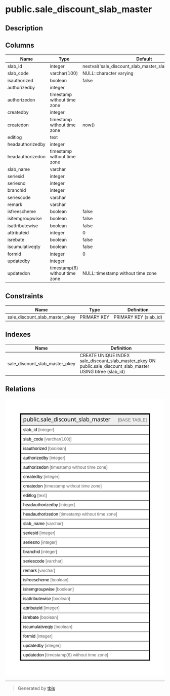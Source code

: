 # public.sale_discount_slab_master

## Description

## Columns

| Name | Type | Default | Nullable | Children | Parents | Comment |
| ---- | ---- | ------- | -------- | -------- | ------- | ------- |
| slab_id | integer | nextval('sale_discount_slab_master_slab_id_seq'::regclass) | false |  |  |  |
| slab_code | varchar(100) | NULL::character varying | true |  |  |  |
| isauthorized | boolean | false | true |  |  |  |
| authorizedby | integer |  | true |  |  |  |
| authorizedon | timestamp without time zone |  | true |  |  |  |
| createdby | integer |  | true |  |  |  |
| createdon | timestamp without time zone | now() | true |  |  |  |
| editlog | text |  | true |  |  |  |
| headauthorizedby | integer |  | true |  |  |  |
| headauthorizedon | timestamp without time zone |  | true |  |  |  |
| slab_name | varchar |  | true |  |  |  |
| seriesid | integer |  | true |  |  |  |
| seriesno | integer |  | true |  |  |  |
| branchid | integer |  | true |  |  |  |
| seriescode | varchar |  | true |  |  |  |
| remark | varchar |  | true |  |  |  |
| isfreescheme | boolean | false | true |  |  |  |
| isitemgroupwise | boolean | false | false |  |  |  |
| isattributewise | boolean | false | false |  |  |  |
| attributeid | integer | 0 | false |  |  |  |
| isrebate | boolean | false | true |  |  |  |
| iscumulativeqty | boolean | false | true |  |  |  |
| formid | integer | 0 | false |  |  |  |
| updatedby | integer |  | true |  |  |  |
| updatedon | timestamp(6) without time zone | NULL::timestamp without time zone | true |  |  |  |

## Constraints

| Name | Type | Definition |
| ---- | ---- | ---------- |
| sale_discount_slab_master_pkey | PRIMARY KEY | PRIMARY KEY (slab_id) |

## Indexes

| Name | Definition |
| ---- | ---------- |
| sale_discount_slab_master_pkey | CREATE UNIQUE INDEX sale_discount_slab_master_pkey ON public.sale_discount_slab_master USING btree (slab_id) |

## Relations

![er](public.sale_discount_slab_master.svg)

---

> Generated by [tbls](https://github.com/k1LoW/tbls)
